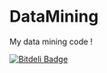 # DataMining
My data mining code !


[![Bitdeli Badge](https://d2weczhvl823v0.cloudfront.net/benzid-wael/datamining/trend.png)](https://bitdeli.com/free "Bitdeli Badge")
